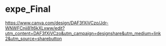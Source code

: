 # expe_Final

https://www.canva.com/design/DAF3fXiVCzo/Jdr-WNWFCnji81t6kXLxww/edit?utm_content=DAF3fXiVCzo&utm_campaign=designshare&utm_medium=link2&utm_source=sharebutton
